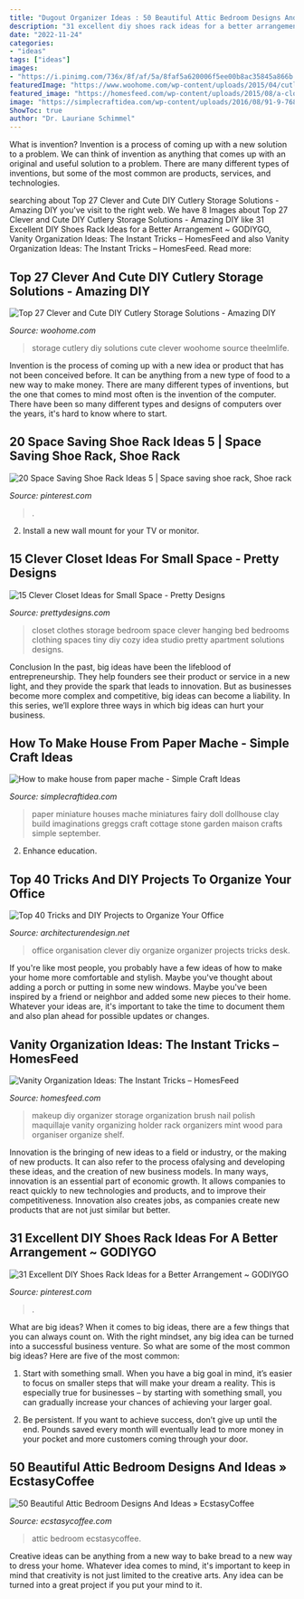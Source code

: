 ```yaml
---
title: "Dugout Organizer Ideas : 50 Beautiful Attic Bedroom Designs And Ideas » Ecstasycoffee"
description: "31 excellent diy shoes rack ideas for a better arrangement ~ godiygo"
date: "2022-11-24"
categories:
- "ideas"
tags: ["ideas"]
images:
- "https://i.pinimg.com/736x/8f/af/5a/8faf5a620006f5ee00b8ac35845a866b.jpg"
featuredImage: "https://www.woohome.com/wp-content/uploads/2015/04/cutlery-storage-ideas-woohome-10.jpg"
featured_image: "https://homesfeed.com/wp-content/uploads/2015/08/a-closet-with-racks-for-keeping-and-organizing-make-up-series-and-nail-paints-.jpg"
image: "https://simplecraftidea.com/wp-content/uploads/2016/08/91-9-768x1024-1.jpg"
ShowToc: true
author: "Dr. Lauriane Schimmel"
---
```



What is invention?
Invention is a process of coming up with a new solution to a problem. We can think of invention as anything that comes up with an original and useful solution to a problem. There are many different types of inventions, but some of the most common are products, services, and technologies.

	

		
searching about Top 27 Clever and Cute DIY Cutlery Storage Solutions - Amazing DIY you've visit to the right web. We have 8 Images about Top 27 Clever and Cute DIY Cutlery Storage Solutions - Amazing DIY like 31 Excellent DIY Shoes Rack Ideas for a Better Arrangement ~ GODIYGO, Vanity Organization Ideas: The Instant Tricks – HomesFeed and also Vanity Organization Ideas: The Instant Tricks – HomesFeed. Read more:
		
    
## Top 27 Clever And Cute DIY Cutlery Storage Solutions - Amazing DIY

<img loading=lazy src="https://www.woohome.com/wp-content/uploads/2015/04/cutlery-storage-ideas-woohome-10.jpg" onerror="this.onerror=null;this.src='https://tse1.mm.bing.net/th?id=OIP.hfcdCQBuB_87HZRUakOANgHaJ4&amp;pid=15.1';" alt="Top 27 Clever and Cute DIY Cutlery Storage Solutions - Amazing DIY">

_Source: woohome.com_

>storage cutlery diy solutions cute clever woohome source theelmlife. 

	

Invention is the process of coming up with a new idea or product that has not been conceived before. It can be anything from a new type of food to a new way to make money. There are many different types of inventions, but the one that comes to mind most often is the invention of the computer. There have been so many different types and designs of computers over the years, it's hard to know where to start.

    
## 20 Space Saving Shoe Rack Ideas 5 | Space Saving Shoe Rack, Shoe Rack

<img loading=lazy src="https://i.pinimg.com/736x/61/97/aa/6197aadb4fe8bbb639bcd72596968ec8.jpg" onerror="this.onerror=null;this.src='https://tse2.mm.bing.net/th?id=OIP.wmJiVoYB-T2f7Cw1zr-_4QHaLo&amp;pid=15.1';" alt="20 Space Saving Shoe Rack Ideas 5 | Space saving shoe rack, Shoe rack">

_Source: pinterest.com_

>. 

	

2. Install a new wall mount for your TV or monitor.

    
## 15 Clever Closet Ideas For Small Space - Pretty Designs

<img loading=lazy src="https://www.prettydesigns.com/wp-content/uploads/2015/10/Clothes-Storage.jpg" onerror="this.onerror=null;this.src='https://tse1.mm.bing.net/th?id=OIP.1aTzA40VQhfVq9wn073BxQHaLF&amp;pid=15.1';" alt="15 Clever Closet Ideas for Small Space - Pretty Designs">

_Source: prettydesigns.com_

>closet clothes storage bedroom space clever hanging bed bedrooms clothing spaces tiny diy cozy idea studio pretty apartment solutions designs. 

	

Conclusion
In the past, big ideas have been the lifeblood of entrepreneurship. They help founders see their product or service in a new light, and they provide the spark that leads to innovation. But as businesses become more complex and competitive, big ideas can become a liability. In this series, we’ll explore three ways in which big ideas can hurt your business.

    
## How To Make House From Paper Mache - Simple Craft Ideas

<img loading=lazy src="https://simplecraftidea.com/wp-content/uploads/2016/08/91-9-768x1024-1.jpg" onerror="this.onerror=null;this.src='https://tse2.mm.bing.net/th?id=OIP.kk_pKaCwmXsq5Y7ef9IJAQHaJ4&amp;pid=15.1';" alt="How to make house from paper mache - Simple Craft Ideas">

_Source: simplecraftidea.com_

>paper miniature houses mache miniatures fairy doll dollhouse clay build imaginations greggs craft cottage stone garden maison crafts simple september. 

	

2) Enhance education.

    
## Top 40 Tricks And DIY Projects To Organize Your Office

<img loading=lazy src="https://cdn.architecturendesign.net/wp-content/uploads/2014/11/clever-office-organisation-25.jpg" onerror="this.onerror=null;this.src='https://tse4.mm.bing.net/th?id=OIP.9PjsKAslajVWK1oyISRTFAHaLH&amp;pid=15.1';" alt="Top 40 Tricks and DIY Projects to Organize Your Office">

_Source: architecturendesign.net_

>office organisation clever diy organize organizer projects tricks desk. 

	

If you're like most people, you probably have a few ideas of how to make your home more comfortable and stylish. Maybe you've thought about adding a porch or putting in some new windows. Maybe you've been inspired by a friend or neighbor and added some new pieces to their home. Whatever your ideas are, it's important to take the time to document them and also plan ahead for possible updates or changes.

    
## Vanity Organization Ideas: The Instant Tricks – HomesFeed

<img loading=lazy src="https://homesfeed.com/wp-content/uploads/2015/08/a-closet-with-racks-for-keeping-and-organizing-make-up-series-and-nail-paints-.jpg" onerror="this.onerror=null;this.src='https://tse3.mm.bing.net/th?id=OIP.90C3ypZUsvMoKmmROYAyQQHaJ3&amp;pid=15.1';" alt="Vanity Organization Ideas: The Instant Tricks – HomesFeed">

_Source: homesfeed.com_

>makeup diy organizer storage organization brush nail polish maquillaje vanity organizing holder rack organizers mint wood para organiser organize shelf. 

	

Innovation is the bringing of new ideas to a field or industry, or the making of new products. It can also refer to the process ofalysing and developing these ideas, and the creation of new business models. In many ways, innovation is an essential part of economic growth. It allows companies to react quickly to new technologies and products, and to improve their competitiveness. Innovation also creates jobs, as companies create new products that are not just similar but better.

    
## 31 Excellent DIY Shoes Rack Ideas For A Better Arrangement ~ GODIYGO

<img loading=lazy src="https://i.pinimg.com/736x/8f/af/5a/8faf5a620006f5ee00b8ac35845a866b.jpg" onerror="this.onerror=null;this.src='https://tse3.mm.bing.net/th?id=OIP.DFspUSl7sj9na-xwOzl_uQHaJ3&amp;pid=15.1';" alt="31 Excellent DIY Shoes Rack Ideas for a Better Arrangement ~ GODIYGO">

_Source: pinterest.com_

>. 

	

What are big ideas?
When it comes to big ideas, there are a few things that you can always count on. With the right mindset, any big idea can be turned into a successful business venture. So what are some of the most common big ideas? Here are five of the most common:
1. Start with something small. When you have a big goal in mind, it’s easier to focus on smaller steps that will make your dream a reality. This is especially true for businesses – by starting with something small, you can gradually increase your chances of achieving your larger goal.

2. Be persistent. If you want to achieve success, don’t give up until the end. Pounds saved every month will eventually lead to more money in your pocket and more customers coming through your door.

    
## 50 Beautiful Attic Bedroom Designs And Ideas » EcstasyCoffee

<img loading=lazy src="https://i1.wp.com/www.ecstasycoffee.com/wp-content/uploads/2016/10/natural-attic-bedrrom.jpg" onerror="this.onerror=null;this.src='https://tse3.mm.bing.net/th?id=OIP.FgePQ5_L25B4LO8o7xzkdQAAAA&amp;pid=15.1';" alt="50 Beautiful Attic Bedroom Designs And Ideas » EcstasyCoffee">

_Source: ecstasycoffee.com_

>attic bedroom ecstasycoffee. 

	

Creative ideas can be anything from a new way to bake bread to a new way to dress your home. Whatever idea comes to mind, it's important to keep in mind that creativity is not just limited to the creative arts. Any idea can be turned into a great project if you put your mind to it.


